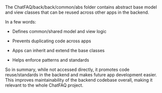 The ChatFAQ/back/back/common/abs folder contains abstract base model and view classes that can be reused across other apps in the backend.

In a few words:

- Defines common/shared model and view logic

- Prevents duplicating code across apps

- Apps can inherit and extend the base classes

- Helps enforce patterns and standards

So in summary, while not accessed directly, it promotes code reuse/standards in the backend and makes future app development easier. This improves maintainability of the backend codebase overall, making it relevant to the whole ChatFAQ project.
